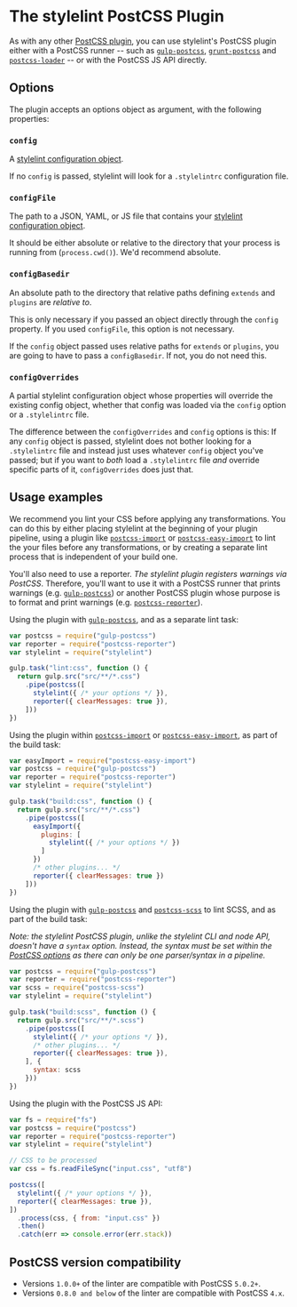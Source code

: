 # The stylelint PostCSS Plugin

As with any other [PostCSS plugin](https://github.com/postcss/postcss#plugins), you can use stylelint's PostCSS plugin either with a PostCSS runner -- such as [`gulp-postcss`](https://github.com/postcss/gulp-postcss), [`grunt-postcss`](https://github.com/nDmitry/grunt-postcss) and [`postcss-loader`](https://github.com/postcss/postcss-loader) -- or with the PostCSS JS API directly.

## Options

The plugin accepts an options object as argument, with the following properties:

### `config`

A [stylelint configuration object](/docs/user-guide/configuration.md).

If no `config` is passed, stylelint will look for a `.stylelintrc` configuration file.

### `configFile`

The path to a JSON, YAML, or JS file  that contains your [stylelint configuration object](/docs/user-guide/configuration.md).

It should be either absolute or relative to the directory that your process is running from (`process.cwd()`).
We'd recommend absolute.

### `configBasedir`

An absolute path to the directory that relative paths defining `extends` and `plugins` are *relative to*.

This is only necessary if you passed an object directly through the `config` property. If you used
`configFile`, this option is not necessary.

If the `config` object passed uses relative paths for `extends` or `plugins`, you are going to have to pass a `configBasedir`. If not, you do not need this.

### `configOverrides`

A partial stylelint configuration object whose properties will override the existing config object, whether that config was loaded via the `config` option or a `.stylelintrc` file.

The difference between the `configOverrides` and `config` options is this: If any `config` object is passed, stylelint does not bother looking for a `.stylelintrc` file and instead just uses whatever `config` object you've passed; but if you want to _both_ load a `.stylelintrc` file _and_ override specific parts of it, `configOverrides` does just that.

## Usage examples

We recommend you lint your CSS before applying any transformations. You can do this by either placing stylelint at the beginning of your plugin pipeline, using a plugin like [`postcss-import`](https://github.com/postcss/postcss-import) or [`postcss-easy-import`](https://github.com/TrySound/postcss-easy-import) to lint the your files before any transformations, or by creating a separate lint process that is independent of your build one.

You'll also need to use a reporter. _The stylelint plugin registers warnings via PostCSS_. Therefore, you'll want to use it with a PostCSS runner that prints warnings (e.g. [`gulp-postcss`](https://github.com/postcss/gulp-postcss)) or another PostCSS plugin whose purpose is to format and print warnings (e.g. [`postcss-reporter`](https://github.com/postcss/postcss-reporter)).

Using the plugin with [`gulp-postcss`](https://github.com/postcss/gulp-postcss), and as a separate lint task:

```js
var postcss = require("gulp-postcss")
var reporter = require("postcss-reporter")
var stylelint = require("stylelint")

gulp.task("lint:css", function () {
  return gulp.src("src/**/*.css")
    .pipe(postcss([
      stylelint({ /* your options */ }),
      reporter({ clearMessages: true }),
    ]))
})
```

Using the plugin within [`postcss-import`](https://github.com/postcss/postcss-import) or [`postcss-easy-import`](https://github.com/TrySound/postcss-easy-import), as part of the build task:

```js
var easyImport = require("postcss-easy-import")
var postcss = require("gulp-postcss")
var reporter = require("postcss-reporter")
var stylelint = require("stylelint")

gulp.task("build:css", function () {
  return gulp.src("src/**/*.css")
    .pipe(postcss([
      easyImport({
        plugins: [
          stylelint({ /* your options */ })
        ]
      })
      /* other plugins... */
      reporter({ clearMessages: true })
    ]))
})
```

Using the plugin with [`gulp-postcss`](https://github.com/postcss/gulp-postcss) and [`postcss-scss`](https://github.com/postcss/postcss-scss) to lint SCSS, and as part of the build task:

_Note: the stylelint PostCSS plugin, unlike the stylelint CLI and node API, doesn't have a `syntax` option. Instead, the syntax must be set within the [PostCSS options](https://github.com/postcss/postcss#options) as there can only be one parser/syntax in a pipeline._

```js
var postcss = require("gulp-postcss")
var reporter = require("postcss-reporter")
var scss = require("postcss-scss")
var stylelint = require("stylelint")

gulp.task("build:scss", function () {
  return gulp.src("src/**/*.scss")
    .pipe(postcss([
      stylelint({ /* your options */ }),
      /* other plugins... */
      reporter({ clearMessages: true }),
    ], {
      syntax: scss
    }))
})
```

Using the plugin with the PostCSS JS API:

```js
var fs = require("fs")
var postcss = require("postcss")
var reporter = require("postcss-reporter")
var stylelint = require("stylelint")

// CSS to be processed
var css = fs.readFileSync("input.css", "utf8")

postcss([
  stylelint({ /* your options */ }),
  reporter({ clearMessages: true }),
])
  .process(css, { from: "input.css" })
  .then()
  .catch(err => console.error(err.stack))
```

## PostCSS version compatibility

* Versions `1.0.0+` of the linter are compatible with PostCSS `5.0.2+`.
* Versions `0.8.0 and below` of the linter are compatible with PostCSS `4.x`.
